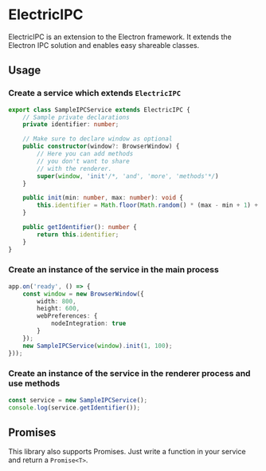 # ElectricIPC

ElectricIPC is an extension to the Electron framework. It extends the Electron IPC solution and enables easy shareable classes.

## Usage

### Create a service which extends `ElectricIPC`

```typescript
export class SampleIPCService extends ElectricIPC {
    // Sample private declarations
    private identifier: number;

    // Make sure to declare window as optional
    public constructor(window?: BrowserWindow) {
        // Here you can add methods
        // you don't want to share
        // with the renderer.
        super(window, 'init'/*, 'and', 'more', 'methods'*/)
    }

    public init(min: number, max: number): void {
        this.identifier = Math.floor(Math.random() * (max - min + 1) + min);
    }

    public getIdentifier(): number {
        return this.identifier;
    }
}
```

### Create an instance of the service in the main process

```typescript
app.on('ready', () => {
    const window = new BrowserWindow({
        width: 800,
        height: 600,
        webPreferences: {
            nodeIntegration: true
        }
    });
    new SampleIPCService(window).init(1, 100);
}));
```

### Create an instance of the service in the renderer process and use methods

```typescript
const service = new SampleIPCService();
console.log(service.getIdentifier());
```

## Promises

This library also supports Promises. Just write a function in your service and return a `Promise<T>`.
